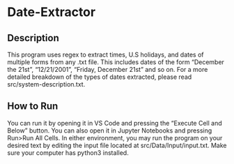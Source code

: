 # Date-Extractor

## Description

This program uses regex to extract times, U.S holidays, and dates of multiple forms from any .txt file. This includes dates of the form “December the 21st”, “12/21/2001”, “Friday, December 21st” and so on. For a more detailed breakdown of the types of dates extracted, please read src/system-description.txt.

## How to Run

You can run it by opening it in VS Code and pressing the “Execute Cell and Below” button. You can also open it in Jupyter Notebooks and pressing Run>Run All Cells. In either environment, you may run the program on your desired text by editing the input file located at src/Data/Input/input.txt. Make sure your computer has python3 installed.
